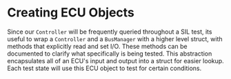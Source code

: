 # Creating ECU Objects

Since our `Controller` will be frequently queried throughout a SIL test, its useful to wrap a `Controller` and a `BusManager` with a higher level struct, with methods that explicitly read and set I/O. These methods can be documented to clarify what specifically is being tested.
This abstraction encapsulates all of an ECU's input and output into a struct for easier lookup. Each test state will use this ECU object to test for certain conditions.

